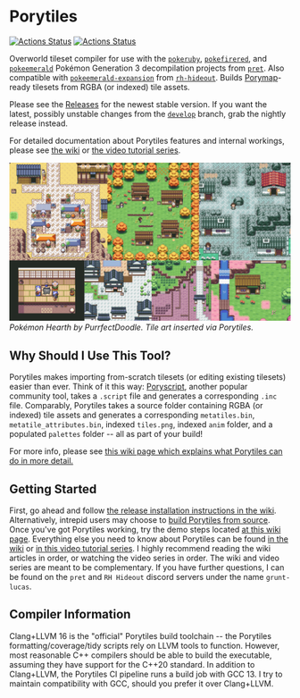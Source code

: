 # Porytiles

[![Actions Status](https://github.com/grunt-lucas/porytiles/workflows/Porytiles%20Develop%20Branch%20Build/badge.svg)](https://github.com/grunt-lucas/porytiles/actions)
[![Actions Status](https://github.com/grunt-lucas/porytiles/workflows/Porytiles%20Nightly%20Release/badge.svg)](https://github.com/grunt-lucas/porytiles/actions)

Overworld tileset compiler for use with the [`pokeruby`](https://github.com/pret/pokeruby), [`pokefirered`](https://github.com/pret/pokefirered), and [`pokeemerald`](https://github.com/pret/pokeemerald) Pokémon Generation 3 decompilation projects from [`pret`](https://github.com/pret). Also compatible with [`pokeemerald-expansion`](https://github.com/rh-hideout/pokeemerald-expansion) from [`rh-hideout`](https://github.com/rh-hideout). Builds [Porymap](https://github.com/huderlem/porymap)-ready tilesets from RGBA (or indexed) tile assets.

Please see the [Releases](https://github.com/grunt-lucas/porytiles/releases) for the newest stable version. If you want the latest, possibly unstable changes from the [`develop`](https://github.com/grunt-lucas/porytiles/tree/develop) branch, grab the nightly release instead.

For detailed documentation about Porytiles features and internal workings, please see [the wiki](https://github.com/grunt-lucas/porytiles/wiki) or [the video tutorial series](https://www.youtube.com/watch?v=dQw4w9WgXcQ).

![PokemonHearth](https://github.com/grunt-lucas/porytiles/blob/develop/img/PokemonHearth.png?raw=true)
*Pokémon Hearth by PurrfectDoodle. Tile art inserted via Porytiles.*

## Why Should I Use This Tool?

Porytiles makes importing from-scratch tilesets (or editing existing tilesets) easier than ever. Think of it this way: [Poryscript](https://github.com/huderlem/poryscript), another popular community tool, takes a `.script` file and generates a corresponding `.inc` file. Comparably, Porytiles takes a source folder containing RGBA (or indexed) tile assets and generates a corresponding `metatiles.bin`, `metatile_attributes.bin`, indexed `tiles.png`, indexed `anim` folder, and a populated `palettes` folder -- all as part of your build!

For more info, please see [this wiki page which explains what Porytiles can do in more detail.](https://github.com/grunt-lucas/porytiles/wiki/Why-Should-I-Use-This-Tool%3F)

## Getting Started

First, go ahead and follow [the release installation instructions in the wiki](https://github.com/grunt-lucas/porytiles/wiki/Installing-A-Release). Alternatively, intrepid users may choose to [build Porytiles from source](https://github.com/grunt-lucas/porytiles/wiki/Building-From-Source). Once you've got Porytiles working, try the demo steps located [at this wiki page](https://github.com/grunt-lucas/porytiles/wiki/My-First-Demo). Everything else you need to know about Porytiles can be found [in the wiki](https://github.com/grunt-lucas/porytiles/wiki) or [in this video tutorial series](https://www.youtube.com/watch?v=dQw4w9WgXcQ). I highly recommend reading the wiki articles in order, or watching the video series in order. The wiki and video series are meant to be complementary. If you have further questions, I can be found on the `pret` and `RH Hideout` discord servers under the name `grunt-lucas`.

## Compiler Information

Clang+LLVM 16 is the "official" Porytiles build toolchain -- the Porytiles formatting/coverage/tidy scripts rely on LLVM tools to function. However, most reasonable C++ compilers should be able to build the executable, assuming they have support for the C++20 standard. In addition to Clang+LLVM, the Porytiles CI pipeline runs a build job with GCC 13. I try to maintain compatibility with GCC, should you prefer it over Clang+LLVM.
